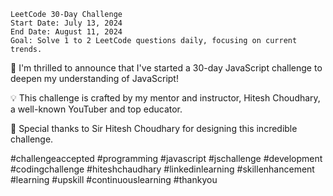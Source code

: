    LeetCode 30-Day Challenge
    Start Date: July 13, 2024
    End Date: August 11, 2024
    Goal: Solve 1 to 2 LeetCode questions daily, focusing on current trends.



🎯 I'm thrilled to announce that I've started a 30-day JavaScript challenge to deepen my understanding of JavaScript!

💡 This challenge is crafted by my mentor and instructor, Hitesh Choudhary, a well-known YouTuber and top educator.

🙏 Special thanks to Sir Hitesh Choudhary for designing this incredible challenge.

#challengeaccepted #programming #javascript #jschallenge #development #codingchallenge #hiteshchaudhary #linkedinlearning #skillenhancement #learning #upskill #continuouslearning #thankyou
